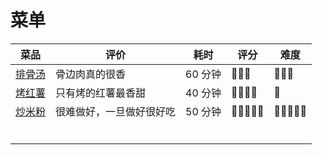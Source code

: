 # 菜单

| 菜品                    | 评价                     | 耗时    | 评分  | 难度  |
| ----------------------- | ------------------------ | ------- | ----- | ----- |
| [排骨汤](./1-排骨汤.md) | 骨边肉真的很香           | 60 分钟 | 🌟🌟🌟   | 🌟🌟🌟   |
| [烤红薯](./2-烤红薯.md) | 只有烤的红薯最香甜       | 40 分钟 | 🌟🌟🌟🌟  | 🌟     |
| [炒米粉](./3-炒米粉.md) | 很难做好，一旦做好很好吃 | 50 分钟 | 🌟🌟🌟🌟🌟 | 🌟🌟🌟🌟🌟 |
|                         |                          |         |       |       |
|                         |                          |         |       |       |
|                         |                          |         |       |       |
|                         |                          |         |       |       |
|                         |                          |         |       |       |
|                         |                          |         |       |       |

